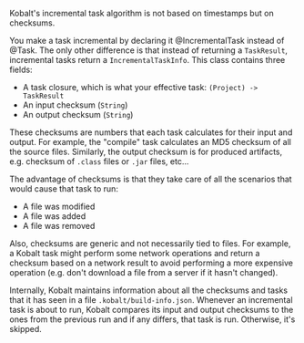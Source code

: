 Kobalt's incremental task algorithm is not based on timestamps but on checksums.

You make a task incremental by declaring it @IncrementalTask instead of @Task. The only other difference is that instead of returning a `TaskResult`, incremental tasks return a `IncrementalTaskInfo`. This class contains three fields:

- A task closure, which is what your effective task: `(Project) -> TaskResult`
- An input checksum (`String`)
- An output checksum (`String`)

These checksums are numbers that each task calculates for their input and output. For example, the "compile" task calculates an MD5 checksum of all the source files. Similarly, the output checksum is for produced artifacts, e.g. checksum of `.class` files or `.jar` files, etc...

The advantage of checksums is that they take care of all the scenarios that would cause that task to run:

- A file was modified
- A file was added
- A file was removed

Also, checksums are generic and not necessarily tied to files. For example, a Kobalt task might perform some network operations and return a checksum based on a network result to avoid performing a more expensive operation (e.g. don't download a file from a server if it hasn't changed).

Internally, Kobalt maintains information about all the checksums and tasks that it has seen in a file `.kobalt/build-info.json`. Whenever an incremental task is about to run, Kobalt compares its input and output checksums to the ones from the previous run and if any differs, that task is run. Otherwise, it's skipped.


